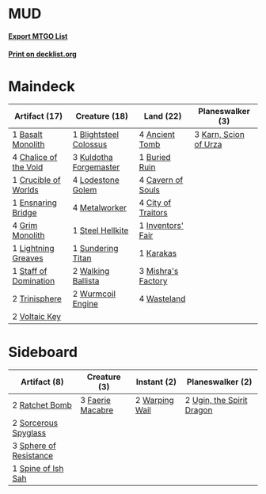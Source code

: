# MUD

#### [Export MTGO List](../collection/MUD/MUD.txt)
#### [Print on decklist.org](http://decklist.org/?deckmain=4%09Ancient%20Tomb%0A1%09Basalt%20Monolith%0A1%09Blightsteel%20Colossus%0A1%09Buried%20Ruin%0A4%09Cavern%20of%20Souls%0A4%09Chalice%20of%20the%20Void%0A4%09City%20of%20Traitors%0A1%09Crucible%20of%20Worlds%0A1%09Ensnaring%20Bridge%0A4%09Grim%20Monolith%0A1%09Inventors'%20Fair%0A1%09Karakas%0A3%09Karn,%20Scion%20of%20Urza%0A3%09Kuldotha%20Forgemaster%0A1%09Lightning%20Greaves%0A4%09Lodestone%20Golem%0A4%09Metalworker%0A3%09Mishra's%20Factory%0A1%09Staff%20of%20Domination%0A1%09Steel%20Hellkite%0A1%09Sundering%20Titan%0A2%09Trinisphere%0A2%09Voltaic%20Key%0A2%09Walking%20Ballista%0A4%09Wasteland%0A2%09Wurmcoil%20Engine&deckside=3%09Faerie%20Macabre%0A2%09Ratchet%20Bomb%0A2%09Sorcerous%20Spyglass%0A3%09Sphere%20of%20Resistance%0A1%09Spine%20of%20Ish%20Sah%0A2%09Ugin,%20the%20Spirit%20Dragon%0A2%09Warping%20Wail)
# Maindeck

|                                         Artifact (17)                                          |                                          Creature (18)                                          |                                          Land (22)                                          |                                        Planeswalker (3)                                        |
|------------------------------------------------------------------------------------------------|-------------------------------------------------------------------------------------------------|---------------------------------------------------------------------------------------------|------------------------------------------------------------------------------------------------|
|1 [Basalt Monolith](http://gatherer.wizards.com/Pages/Card/Details.aspx?multiverseid=202565)    |1 [Blightsteel Colossus](http://gatherer.wizards.com/Pages/Card/Details.aspx?multiverseid=221563)|4 [Ancient Tomb](http://gatherer.wizards.com/Pages/Card/Details.aspx?multiverseid=382842)    |3 [Karn, Scion of Urza](http://gatherer.wizards.com/Pages/Card/Details.aspx?multiverseid=442889)|
|4 [Chalice of the Void](http://gatherer.wizards.com/Pages/Card/Details.aspx?multiverseid=370411)|3 [Kuldotha Forgemaster](http://gatherer.wizards.com/Pages/Card/Details.aspx?multiverseid=215098)|1 [Buried Ruin](http://gatherer.wizards.com/Pages/Card/Details.aspx?multiverseid=446977)     |                                                                                                |
|1 [Crucible of Worlds](http://gatherer.wizards.com/Pages/Card/Details.aspx?multiverseid=420598) |4 [Lodestone Golem](http://gatherer.wizards.com/Pages/Card/Details.aspx?multiverseid=397736)     |4 [Cavern of Souls](http://gatherer.wizards.com/Pages/Card/Details.aspx?multiverseid=426057) |                                                                                                |
|1 [Ensnaring Bridge](http://gatherer.wizards.com/Pages/Card/Details.aspx?multiverseid=442213)   |4 [Metalworker](http://gatherer.wizards.com/Pages/Card/Details.aspx?multiverseid=15246)          |4 [City of Traitors](http://gatherer.wizards.com/Pages/Card/Details.aspx?multiverseid=397543)|                                                                                                |
|4 [Grim Monolith](http://gatherer.wizards.com/Pages/Card/Details.aspx?multiverseid=12626)       |1 [Steel Hellkite](http://gatherer.wizards.com/Pages/Card/Details.aspx?multiverseid=446958)      |1 [Inventors' Fair](http://gatherer.wizards.com/Pages/Card/Details.aspx?multiverseid=417820) |                                                                                                |
|1 [Lightning Greaves](http://gatherer.wizards.com/Pages/Card/Details.aspx?multiverseid=420601)  |1 [Sundering Titan](http://gatherer.wizards.com/Pages/Card/Details.aspx?multiverseid=442222)     |1 [Karakas](http://gatherer.wizards.com/Pages/Card/Details.aspx?multiverseid=201198)         |                                                                                                |
|1 [Staff of Domination](http://gatherer.wizards.com/Pages/Card/Details.aspx?multiverseid=425819)|2 [Walking Ballista](http://gatherer.wizards.com/Pages/Card/Details.aspx?multiverseid=423848)    |3 [Mishra's Factory](http://gatherer.wizards.com/Pages/Card/Details.aspx?multiverseid=159114)|                                                                                                |
|2 [Trinisphere](http://gatherer.wizards.com/Pages/Card/Details.aspx?multiverseid=425823)        |2 [Wurmcoil Engine](http://gatherer.wizards.com/Pages/Card/Details.aspx?multiverseid=425825)     |4 [Wasteland](http://gatherer.wizards.com/Pages/Card/Details.aspx?multiverseid=413790)       |                                                                                                |
|2 [Voltaic Key](http://gatherer.wizards.com/Pages/Card/Details.aspx?multiverseid=207889)        |                                                                                                 |                                                                                             |                                                                                                |


# Sideboard

|                                          Artifact (8)                                           |                                       Creature (3)                                        |                                       Instant (2)                                       |                                          Planeswalker (2)                                          |
|-------------------------------------------------------------------------------------------------|-------------------------------------------------------------------------------------------|-----------------------------------------------------------------------------------------|----------------------------------------------------------------------------------------------------|
|2 [Ratchet Bomb](http://gatherer.wizards.com/Pages/Card/Details.aspx?multiverseid=205482)        |3 [Faerie Macabre](http://gatherer.wizards.com/Pages/Card/Details.aspx?multiverseid=370410)|2 [Warping Wail](http://gatherer.wizards.com/Pages/Card/Details.aspx?multiverseid=407522)|2 [Ugin, the Spirit Dragon](http://gatherer.wizards.com/Pages/Card/Details.aspx?multiverseid=394086)|
|2 [Sorcerous Spyglass](http://gatherer.wizards.com/Pages/Card/Details.aspx?multiverseid=435407)  |                                                                                           |                                                                                         |                                                                                                    |
|3 [Sphere of Resistance](http://gatherer.wizards.com/Pages/Card/Details.aspx?multiverseid=383106)|                                                                                           |                                                                                         |                                                                                                    |
|1 [Spine of Ish Sah](http://gatherer.wizards.com/Pages/Card/Details.aspx?multiverseid=446956)    |                                                                                           |                                                                                         |                                                                                                    |

